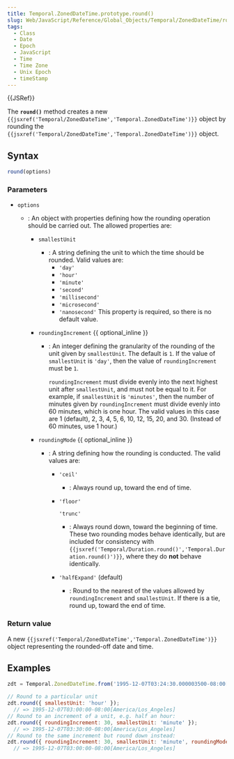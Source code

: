 ```yaml
---
title: Temporal.ZonedDateTime.prototype.round()
slug: Web/JavaScript/Reference/Global_Objects/Temporal/ZonedDateTime/round
tags:
  - Class
  - Date
  - Epoch
  - JavaScript
  - Time
  - Time Zone
  - Unix Epoch
  - timeStamp
---
```

{{JSRef}}

<p class="summary"><span class="seoSummary">The <strong><code>round()</code></strong> method creates a new <code>{{jsxref('Temporal/ZonedDateTime','Temporal.ZonedDateTime')}}</code> object by rounding the <code>{{jsxref('Temporal/ZonedDateTime','Temporal.ZonedDateTime')}}</code> object.</span></p>

## Syntax

```js
round(options)
```

### Parameters

- `options`

  - : An object with properties defining how the rounding operation should be
    carried out. The allowed properties are:

    - `smallestUnit`
      - : A string defining the unit to which the time should be rounded. Valid
        values are:
        - `'day'`
        - `'hour'`
        - `'minute'`
        - `'second'`
        - `'millisecond'`
        - `'microsecond'`
        - `'nanosecond'` This property is required, so there is no default
          value.
    - `roundingIncrement` {{ optional_inline }}

      - : An integer defining the granularity of the rounding of the unit given
        by `smallestUnit`. The default is `1`. If the value of `smallestUnit` is
        `'day'`, then the value of `roundingIncrement` must be `1`.

        `roundingIncrement` must divide evenly into the next highest unit after
        `smallestUnit`, and must not be equal to it. For example, if
        `smallestUnit` is `'minutes'`, then the number of minutes given by
        `roundingIncrement` must divide evenly into 60 minutes, which is one
        hour. The valid values in this case are 1 (default), 2, 3, 4, 5, 6, 10,
        12, 15, 20, and 30. (Instead of 60 minutes, use 1 hour.)

    - `roundingMode` {{ optional_inline }}

      - : A string defining how the rounding is conducted. The valid values are:

        - `'ceil'`
          - : Always round up, toward the end of time.
        - `'floor'`

          `'trunc'`

          - : Always round down, toward the beginning of time. These two
            rounding modes behave identically, but are included for consistency
            with
            `{{jsxref('Temporal/Duration.round()','Temporal.Duration.round()')}}`,
            where they do **not** behave identically.

        - `'halfExpand'` (default)
          - : Round to the nearest of the values allowed by `roundingIncrement`
            and `smallestUnit`. If there is a tie, round up, toward the end of
            time.

### Return value

A new
`{{jsxref('Temporal/ZonedDateTime','Temporal.ZonedDateTime')}}`
object representing the rounded-off date and time.

## Examples

```js
zdt = Temporal.ZonedDateTime.from('1995-12-07T03:24:30.000003500-08:00[America/Los_Angeles]');

// Round to a particular unit
zdt.round({ smallestUnit: 'hour' });
  // => 1995-12-07T03:00:00-08:00[America/Los_Angeles]
// Round to an increment of a unit, e.g. half an hour:
zdt.round({ roundingIncrement: 30, smallestUnit: 'minute' });
  // => 1995-12-07T03:30:00-08:00[America/Los_Angeles]
// Round to the same increment but round down instead:
zdt.round({ roundingIncrement: 30, smallestUnit: 'minute', roundingMode: 'floor' });
  // => 1995-12-07T03:00:00-08:00[America/Los_Angeles]
```

